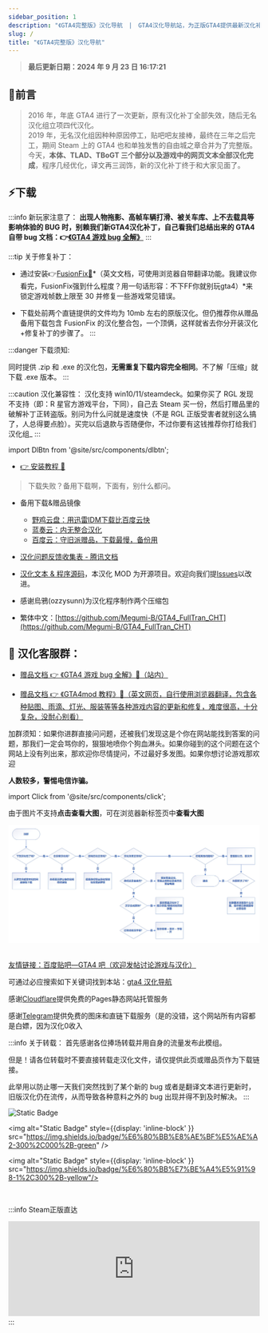```yaml
---
sidebar_position: 1
description: "《GTA4完整版》汉化导航　|　GTA4汉化导航站，为正版GTA4提供最新汉化补丁"
slug: /
title: "《GTA4完整版》汉化导航"
---
```


> **最后更新日期：2024 年 9 月 23 日 16:17:21**

## 📄前言

> 2016 年，年底 GTA4 进行了一次更新，原有汉化补丁全部失效，随后无名汉化组立项四代汉化。<br/>
> 2019 年，无名汉化组因种种原因停工，贴吧吧友接棒，最终在三年之后完工，期间 Steam 上的 GTA4 也和单独发售的自由城之章合并为了完整版。<br/>
> 今天，**本体、TLAD、TBoGT 三个部分以及游戏中的网页文本全部汉化完成**，程序几经优化，译文再三润饰，新的汉化补丁终于和大家见面了。

## ⚡下载

:::info 新玩家注意了：
**出现人物拖影、高帧车辆打滑、被关车库、上不去载具等影响体验的 BUG 时，别赖我们新GTA4汉化补丁，自己看我们总结出来的 GTA4 自带 bug 文档：👉[《GTA4 游戏 bug 全解》](../docs/GTA4%E6%B8%B8%E6%88%8F%E7%9B%B8%E5%85%B3%E9%97%AE%E9%A2%98%EF%BC%88%E6%97%A0%E5%85%B3%E6%B1%89%E5%8C%96%E8%A1%A5%E4%B8%81%EF%BC%89/1%EF%BC%9A%E6%B8%B8%E6%88%8F%E7%9B%B8%E5%85%B3%E9%97%AE%E9%A2%98.md)**
:::

:::tip 关于修复补丁：
- 通过安装👉[FusionFix📄](https://github.com/ThirteenAG/GTAIV.EFLC.FusionFix/blob/master/readme.md)*（英文文档，可使用浏览器自带翻译功能。我建议你看完，FusionFix强到什么程度？用一句话形容：不下FF你就别玩gta4）*来锁定游戏帧数上限至 30 并修复一些游戏常见错误。
 
- 下载处前两个直链提供的文件均为 10mb 左右的原版汉化。但仍推荐你从赠品备用下载包含 FusionFix 的汉化整合包，一个顶俩，这样就省去你分开装汉化+修复补丁的步骤了。
:::

:::danger 下载须知:

同时提供 .zip 和 .exe 的汉化包，**无需重复下载内容完全相同**。不了解「压缩」就下载 .exe 版本。
:::

:::caution 汉化兼容性：
汉化支持 win10/11/steamdeck。如果你买了 RGL 发现不支持（即：R 星官方游戏平台，下同），自己去 Steam 买一份，然后打赠品里的破解补丁正转盗版。别问为什么问就是速度快（不是 RGL 正版受害者就别这么搞了，人总得要点脸）。买完以后退款与否随便你，不过你要有这钱推荐你打给我们汉化组_
:::

import DlBtn from '@site/src/components/dlbtn';

<DlBtn />

- [ 👉 安装教程 📄 ](./安装汉化/0：安装前准备.md)


> 下载失败？备用下载啊，下面有，别什么都问。

- 备用下载&赠品镜像
  - [野鸡云盘：用迅雷IDM下载比百度云快](https://pan.huang1111.cn/s/9Q2n5Cd)
  - [蓝奏云：内无整合汉化](https://wwi.lanzoup.com/b07xe74sj)
  - [百度云：守旧派赠品，下载最慢，备份用](https://pan.baidu.com/share/init?surl=lYiAaFVzQGpJD79Fx56ZZw&pwd=1234)

- [汉化问题反馈收集表 - 腾讯文档](https://docs.qq.com/form/page/DQXdCd1BwT1VrbXV5)

- [汉化文本 & 程序源码](https://github.com/GTAIV-Complete-Edition-text)，本汉化 MOD 为开源项目。欢迎向我们提[lssues](https://github.com/GTAIV-Complete-Edition-text/feedback-IV.CHS/issues)以改进。

- 感谢烏鴉(ozzysunn)为汉化程序制作两个压缩包

- 繁体中文：[https://github.com/Megumi-B/GTA4_FullTran_CHT](https://github.com/Megumi-B/GTA4_FullTran_CHT)

## 📱 汉化客服群：

- [赠品文档 👉 《GTA4 游戏 bug 全解》📄（站内）](./GTA4%E6%B8%B8%E6%88%8F%E7%9B%B8%E5%85%B3%E9%97%AE%E9%A2%98%EF%BC%88%E6%97%A0%E5%85%B3%E6%B1%89%E5%8C%96%E8%A1%A5%E4%B8%81%EF%BC%89/1%EF%BC%9A%E6%B8%B8%E6%88%8F%E7%9B%B8%E5%85%B3%E9%97%AE%E9%A2%98.md)

- [赠品文档 👉 《GTA4mod 教程》📄（英文网页，自行使用浏览器翻译，包含各种贴图、雨滴、灯光、服装等等各种游戏内容的更新和修复，难度很高，十分复杂，没耐心别看）](https://gillian-guide.github.io/)

加群须知：如果你进群直接问问题，还被我们发现这是个你在网站能找到答案的问题，那我们一定会骂你的，狠狠地喷你个狗血淋头。如果你碰到的这个问题在这个网站上没有列出来，那欢迎你尽情提问，不过最好多发图。如果你想讨论游戏那欢迎

**人数较多，警惕电信诈骗。**

import Click from '@site/src/components/click';


<Click />

由于图片不支持**点击查看大图**，可在浏览器新标签页中**查看大图**

![Image](intro.jpg)

<!-- ## 🐞 问题说明

2023 年：

> 7 月 4 日（0704）汉化：

- 修复了所有程序上已知的问题，**汉化现在不会出现任何影响游戏运行的 bug**。
- _如何更换汉化版本：直接覆盖文件。_
- _如何关闭汉化：删除 plugins/GTA4.CHS.asi_

2022 年：

> 9 月 29 日（0929）汉化：

- 文本更新。
- 解决了**「字幕黑块」**问题。
- 自 2023 年 4 月起不再提供 png 图片字库版汉化下载。此版字库曾导致调整分辨率时出现 DD3D80 错误弹窗。

> 6 月 14 日（0614）汉化：

- 偶有漏译和错译。
- **「字幕黑块问题说明」**：无法在 RGL（R 星自家游戏平台）上正常使用。安装汉化文件后，游戏本身的文件会被替换，这会使游戏无法通过 RGL 平台启动时的「验证游戏完整性」机制，导致游戏文件被 RGL 还原至汉化前。非 RGL，如 steam、EPIC、GOG 等平台，虽然没有这种**每次启动游戏时对游戏文件进行验证的严格机制**，但若偶遇 RGL 更新，依然会触发「验证游戏完整性」机制。**需要通过重新手动安装 1 次汉化来使其正常运行。**<del>看到了吧，千万不要买首发于 RGL 的 GTA6 否则不能打 MOD。</del>
- 在部分电脑上游玩 TBOGT 会出现如下概率性极小、极难出现，且汉化组成员无一稳定复现的 BUG：读档后所有文字全部消失，需要重新进入游戏才能解决。目前尚未发现造成此 bug 的原因。如果有好心人愿意帮助我们稳定复现汉化 bug，请加群。


> **_切屏后黑屏、画面一卡一顿、过场动画闪烁、进车库被关出不来、终章上不去载具等问题_**是游戏本身的 bug，与汉化无关。下方文档提供了解决办法。 -->

##

[友情链接：百度贴吧—GTA4 吧（欢迎发帖讨论游戏与汉化）](https://tieba.baidu.com/f?kw=gta4&ie=utf-8)

可通过必应搜索如下关键词找到本站：[gta4 汉化导航](https://cn.bing.com/search?q=gta4%E6%B1%89%E5%8C%96%E5%AF%BC%E8%88%AA)

感谢[Cloudflare](https://dash.cloudflare.com/)提供免费的Pages静态网站托管服务

感谢[Telegram](https://telegram.org/)提供免费的图床和直链下载服务（是的没错，这个网站所有内容都是白嫖，因为汉化0收入

:::info 关于转载：
首先感谢各位捧场转载并用自身的流量发布此模组。


但是！请各位转载时不要直接转载走汉化文件，请仅提供此页或赠品页作为下载链接。

此举用以防止哪一天我们突然找到了某个新的 bug 或者是翻译文本进行更新时，旧版汉化仍在流传，从而导致各种意料之外的 bug 出现并得不到及时解决。
:::

<span >
<img alt="Static Badge" style={{display: 'inline-block' }} src="https://img.shields.io/badge/%E4%B8%8B%E8%BD%BD%E9%87%8F-30%2C000%2B-blue" />

<img alt="Static Badge"  style={{display: 'inline-block' }}  src="https://img.shields.io/badge/%E6%80%BB%E8%AE%BF%E5%AE%A2-300%2C000%2B-green" />

<img alt="Static Badge" style={{display: 'inline-block' }}   src="https://img.shields.io/badge/%E6%80%BB%E7%BE%A4%E5%91%98-1%2C300%2B-yellow"/>

 </span>

<br />

:::info Steam正版直达
<iframe src="https://store.steampowered.com/widget/12210/?t=steam%E6%AD%A3%E7%89%88%E8%B4%AD%E4%B9%B0%E9%A1%B5" frameborder="0" width="100%" height="190"></iframe>
:::